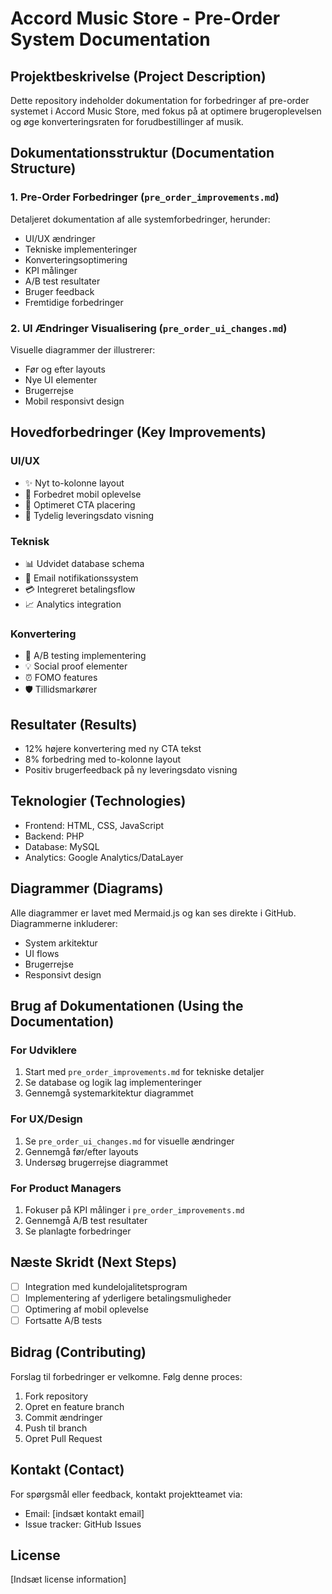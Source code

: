 # Accord Music Store - Pre-Order System Documentation

## Projektbeskrivelse (Project Description)
Dette repository indeholder dokumentation for forbedringer af pre-order systemet i Accord Music Store, med fokus på at optimere brugeroplevelsen og øge konverteringsraten for forudbestillinger af musik.

## Dokumentationsstruktur (Documentation Structure)

### 1. Pre-Order Forbedringer (`pre_order_improvements.md`)
Detaljeret dokumentation af alle systemforbedringer, herunder:
- UI/UX ændringer
- Tekniske implementeringer
- Konverteringsoptimering
- KPI målinger
- A/B test resultater
- Bruger feedback
- Fremtidige forbedringer

### 2. UI Ændringer Visualisering (`pre_order_ui_changes.md`)
Visuelle diagrammer der illustrerer:
- Før og efter layouts
- Nye UI elementer
- Brugerrejse
- Mobil responsivt design

## Hovedforbedringer (Key Improvements)

### UI/UX
- ✨ Nyt to-kolonne layout
- 📱 Forbedret mobil oplevelse
- 🎯 Optimeret CTA placering
- 📅 Tydelig leveringsdato visning

### Teknisk
- 📊 Udvidet database schema
- 📧 Email notifikationssystem
- 💳 Integreret betalingsflow
- 📈 Analytics integration

### Konvertering
- 🔄 A/B testing implementering
- 💡 Social proof elementer
- ⏰ FOMO features
- 🛡️ Tillidsmarkører

## Resultater (Results)
- 12% højere konvertering med ny CTA tekst
- 8% forbedring med to-kolonne layout
- Positiv brugerfeedback på ny leveringsdato visning

## Teknologier (Technologies)
- Frontend: HTML, CSS, JavaScript
- Backend: PHP
- Database: MySQL
- Analytics: Google Analytics/DataLayer

## Diagrammer (Diagrams)
Alle diagrammer er lavet med Mermaid.js og kan ses direkte i GitHub. Diagrammerne inkluderer:
- System arkitektur
- UI flows
- Brugerrejse
- Responsivt design

## Brug af Dokumentationen (Using the Documentation)

### For Udviklere
1. Start med `pre_order_improvements.md` for tekniske detaljer
2. Se database og logik lag implementeringer
3. Gennemgå systemarkitektur diagrammet

### For UX/Design
1. Se `pre_order_ui_changes.md` for visuelle ændringer
2. Gennemgå før/efter layouts
3. Undersøg brugerrejse diagrammet

### For Product Managers
1. Fokuser på KPI målinger i `pre_order_improvements.md`
2. Gennemgå A/B test resultater
3. Se planlagte forbedringer

## Næste Skridt (Next Steps)
- [ ] Integration med kundelojalitetsprogram
- [ ] Implementering af yderligere betalingsmuligheder
- [ ] Optimering af mobil oplevelse
- [ ] Fortsatte A/B tests

## Bidrag (Contributing)
Forslag til forbedringer er velkomne. Følg denne proces:
1. Fork repository
2. Opret en feature branch
3. Commit ændringer
4. Push til branch
5. Opret Pull Request

## Kontakt (Contact)
For spørgsmål eller feedback, kontakt projektteamet via:
- Email: [indsæt kontakt email]
- Issue tracker: GitHub Issues

## License
[Indsæt license information] 